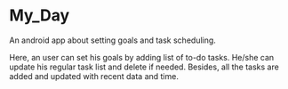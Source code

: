 # My_Day
An android app  about setting goals and task scheduling. 

Here, an user can set his goals by adding list of to-do tasks.
He/she can update his regular task list and delete if needed.
Besides, all the tasks are added and updated with recent data and time.

